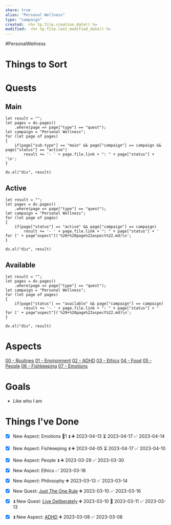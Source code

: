 ```yaml
---
share: true
alias: "Personal Wellness"
type: "campaign"
created:  <%+ tp.file.creation_date() %>
modified:  <%+ tp.file.last_modified_date() %>
---
```

#PersonalWellness 
# Things to Sort


# Quests
## Main
```dataviewjs
let result = "";
let pages = dv.pages()
    .where(page => page["type"] == "quest");
let campaign = "Personal Wellness";
for (let page of pages)
{
	if(page["sub-type"] == "main" && page["campaign"] == campaign && page["status"] == "active")
		result += '- ' + page.file.link + ": " + page["status"] + '\n';
}
    
dv.el("div", result)
```

## Active
```dataviewjs
let result = "";
let pages = dv.pages()
    .where(page => page["type"] == "quest");
let campaign = "Personal Wellness";
for (let page of pages)
{
	if(page["status"] == "active" && page["campaign"] == campaign)
		result += '- ' + page.file.link + ": " + page["status"] + ' for [' + page"aspect"]('%20+%20page%22aspect%22.md)\n';
}
    
dv.el("div", result)
```

## Available
```dataviewjs
let result = "";
let pages = dv.pages()
    .where(page => page["type"] == "quest");
let campaign = "Personal Wellness";
for (let page of pages)
{
	if(page["status"] == "available" && page["campaign"] == campaign)
		result += '- ' + page.file.link + ": " + page["status"] + ' for [' + page"aspect"]('%20+%20page%22aspect%22.md)\n';
}
    
dv.el("div", result)
```

# Aspects
[ 00 - Routines](01%20-%20Personal%20Wellness/00%20-%20Routines/00%20-%20Routines.md)
[01 - Environment](./01%20-%20Environment.md)
[02 - ADHD](./02%20-%20ADHD.md)
[03 - Ethics](./03%20-%20Ethics.md)
[04 - Food](./04%20-%20Food.md)
[05 - People](./05%20-%20People.md)
[06 - Fishkeeping](./06%20-%20Fishkeeping.md)
[07 - Emotions](./07%20-%20Emotions.md)

# Goals
- Like who I am

# Things I've Done
- [x] New Aspect: Emotions 🥄1 ⏫ ➕ 2023-04-13 ⏳ 2023-04-17 ✅ 2023-04-14

- [x] New Aspect: Fishkeeping ⏫ ➕ 2023-04-05 ⏳ 2023-04-17 ✅ 2023-04-10
- [x] New Aspect: People ⏫ ➕ 2023-03-29 ✅ 2023-03-30
- [x] New Aspect: Ethics ✅ 2023-03-18
- [x] New Aspect: Philosophy ➕ 2023-03-13 ✅ 2023-03-14
- [x] New Quest: [Just The One Rule](./Just%20The%20One%20Rule.md) ➕ 2023-03-10 ✅ 2023-03-16
- [x] ⏫ New Quest: [Live Deliberately](./Live%20Deliberately.md) ➕ 2023-03-10 📅 2023-03-11 ✅ 2023-03-13
- [x] ⏫ New Aspect: [ADHD](ADHD.md) ➕ 2023-03-08 ✅ 2023-03-08